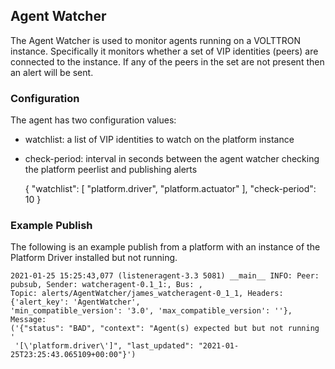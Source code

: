 ## Agent Watcher

The Agent Watcher is used to monitor agents running on a VOLTTRON instance. Specifically it monitors whether a set of 
VIP identities (peers) are connected to the instance. If any of the peers in the set are not present then an alert will 
be sent.

### Configuration

The agent has two configuration values:

* watchlist: a list of VIP identities to watch on the platform instance
* check-period: interval in seconds between the agent watcher checking the platform peerlist and publishing alerts


    {
        "watchlist": [
            "platform.driver",
            "platform.actuator"
        ],
        "check-period": 10
    }


### Example Publish

The following is an example publish from a platform with an instance of the Platform Driver installed but not running.

    2021-01-25 15:25:43,077 (listeneragent-3.3 5081) __main__ INFO: Peer: pubsub, Sender: watcheragent-0.1_1:, Bus: , 
    Topic: alerts/AgentWatcher/james_watcheragent-0_1_1, Headers: {'alert_key': 'AgentWatcher', 
    'min_compatible_version': '3.0', 'max_compatible_version': ''}, Message: 
    ('{"status": "BAD", "context": "Agent(s) expected but but not running '
     '[\'platform.driver\']", "last_updated": "2021-01-25T23:25:43.065109+00:00"}')

